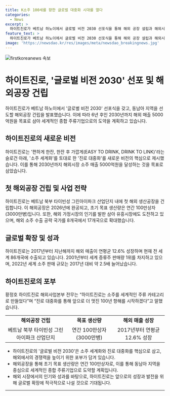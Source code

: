 ```yaml
---
title: K소주 100세를 향한 글로벌 대중화 시대를 열다
categories:
  - News
excerpt: >
  하이트진로가 베트남 하노이에서 글로벌 비전 2030 선포식을 통해 해외 공장 설립과 해외시장 공략에 대한 청사진을 발표했다. 이에 따라 2030년까지 해외 매출 5000억원을 목표로 새로운 비전을 제시했으며, 베트남에 첫 해외 생산공장을 건립할 예정이다. 또한 과일소주를 통해 해외 매출 증대를 모색하고, 유흥시장 진출 및 국가별 행사, 협업 등을 추진할 계획이다. 뿐만 아니라 소주 수출 국가를 8개국에서 17개국으로 확대하고 있으며, 해외 매출도 꾸준한 성장세를 보이고 있다.
feature_text: >
  하이트진로가 베트남 하노이에서 글로벌 비전 2030 선포식을 통해 해외 공장 설립과 해외시장 공략에 대한 청사진을 발표했다. 이에 따라 2030년까지 해외 매출 5000억원을 목표로 새로운 비전을 제시했으며, 베트남에 첫 해외 생산공장을 건립할 예정이다. 또한 과일소주를 통해 해외 매출 증대를 모색하고, 유흥시장 진출 및 국가별 행사, 협업 등을 추진할 계획이다. 뿐만 아니라 소주 수출 국가를 8개국에서 17개국으로 확대하고 있으며, 해외 매출도 꾸준한 성장세를 보이고 있다.
image: 'https://newsdao.kr/res/images/meta/newsdao_breakingnews.jpg'
---
```


<p><img src="https://newsdao.kr/res/images/meta/newsdao_breakingnews.jpg" alt="firstkoreanews 속보" /></p>

<h1>하이트진로, '글로벌 비전 2030' 선포 및 해외공장 건립</h1>

<p data-ke-size="size16">하이트진로가 베트남 하노이에서 '글로벌 비전 2030' 선포식을 갖고, 동남아 지역을 선도할 해외공장 건립을 발표했습니다. 이에 따라 6년 후인 2030년까지 해외 매출 5000억원을 목표로 삼아 세계적인 종합 주류기업으로의 도약을 계획하고 있습니다.</p>

<h2 data-ke-size="size26">하이트진로의 새로운 비전</h2>

<p data-ke-size="size16">하이트진로는 '편하게 한잔, 한잔 후 가깝게(EASY TO DRINK, DRINK TO LINK)'라는 슬로건 아래, '소주 세계화'를 토대로 한 '진로 대중화'를 새로운 비전의 핵심으로 제시했습니다. 이를 통해 2030년까지 해외시장 소주 매출 5000억원을 달성하는 것을 목표로 삼았습니다.</p>

<h2 data-ke-size="size26">첫 해외공장 건립 및 사업 전략</h2>

<p data-ke-size="size16">하이트진로는 베트남 북부 타이빈성 그린아이파크 산업단지 내에 첫 해외 생산공장을 건립합니다. 이 해외공장은 2026년에 완공되고, 초기 목표 생산량은 연간 100만상자(3000만병)입니다. 또한, 해외 가정시장의 인기를 발판 삼아 유흥시장에도 도전하고 있으며, 해외 소주 수출 공략 국가를 8개국에서 17개국으로 확대했습니다.</p>

<h2 data-ke-size="size26">글로벌 확장 및 성과</h2>

<p data-ke-size="size16">하이트진로는 2017년부터 지난해까지 해외 매출이 연평균 12.6% 성장하며 현재 전 세계 86개국에 수출되고 있습니다. 2001년부터 세계 증류주 판매량 1위를 차지하고 있으며, 2022년 세계 소주 판매 규모는 2017년 대비 약 2.5배 늘어났습니다.</p>

<h2 data-ke-size="size26">하이트진로의 포부</h2>

<p data-ke-size="size16">황정호 하이트진로 해외사업본부 전무는 “하이트진로는 소주를 세계적인 주류 카테고리로 만들었다”며 “진로 대중화를 통해 앞으로 더 멋진 100년 항해를 시작하겠다”고 말했습니다.</p>

<table>
    <tbody>
        <tr>
            <td style="text-align: center; height: 17px;"><b>해외공장 건립</b></td>
            <td style="text-align: center; height: 17px;"><b>목표 생산량</b></td>
            <td style="text-align: center; height: 17px;"><b>해외 매출 성장</b></td>
        </tr>
        <tr>
            <td style="text-align: center; height: 17px;">베트남 북부 타이빈성 그린아이파크 산업단지</td>
            <td style="text-align: center; height: 17px;">연간 100만상자(3000만병)</td>
            <td style="text-align: center; height: 17px;">2017년부터 연평균 12.6% 성장</td>
        </tr>
    </tbody>
</table>

<ul>
    <li>하이트진로의 '글로벌 비전 2030'은 소주 세계화와 진로 대중화를 핵심으로 삼고, 해외에서의 경쟁력을 높이기 위한 포부가 담겨 있습니다.</li>
    <li>해외공장을 통해 초기 목표 생산량은 연간 100만상자로, 이를 통해 동남아 지역을 중심으로 세계적인 종합 주류기업으로 도약할 계획입니다.</li>
    <li>해외 시장에서의 인기와 성과를 바탕으로, 하이트진로는 앞으로의 성장과 발전을 위해 글로벌 확장에 적극적으로 나설 것으로 기대됩니다.</li>
</ul>

<p><hr></p>

